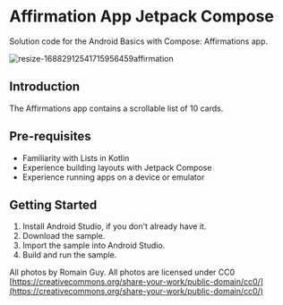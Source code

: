 # Affirmation App Jetpack Compose

Solution code for the Android Basics with Compose: Affirmations app.

![resize-16882912541715956459affirmation](https://github.com/offfahad/affirmation-app-jetpack-compose/assets/19569802/379d2014-4983-4163-8057-9b07528e2790)

## Introduction
The Affirmations app contains a scrollable list of 10 cards.

## Pre-requisites
- Familiarity with Lists in Kotlin
- Experience building layouts with Jetpack Compose
- Experience running apps on a device or emulator

## Getting Started
1. Install Android Studio, if you don't already have it.
2. Download the sample.
3. Import the sample into Android Studio.
4. Build and run the sample.

All photos by Romain Guy. All photos are licensed under CC0 [https://creativecommons.org/share-your-work/public-domain/cc0/](https://creativecommons.org/share-your-work/public-domain/cc0/)
